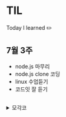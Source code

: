 # TIL
Today I learned ✏️ 

## 7월 3주
- node.js 마무리 
- node.js clone 코딩
- linux 수업듣기
- 코드잇 잘 듣기

## 
<details>
    <summary>모각코</summary>
     <div> 

- 1주차
    - [210710]
        - backend 기본 구축하기
        - 기본 Webpage 구성요소 정하기
    - [다음시간]
        - Webpage 템플릿만들기
        - 로그인/회원가입 만들기
        - DB 구축
- 2주차
    -[210717]
        - backend DB 정하기
        - signin 기능 추가하기
    - [다음시간]
        - front 상황 확인하고 게시판, 마이페이지(프로필(수정- 시작시 기본), 나의질문, 진도율)
-3주차
    -[210721]
        - 로그인 합치기
        - 마이페이지 구성 회의
        - DB 고치기
    - [다음시간]
        - 로그인, 회원가입 버그 확인
    - [210724]
        - 로그인, 회원가입 합치기
        - 인제까지 개발 부분 확인
    - [다음시간]
        - 게시판, 마이페이지 개발
        - 버그 확인
- 4주차
       -[210727]
         - 버그 확인 
         - DB 재 논의하기
         - 기능 논의하기

-4주차
    -[210804]
        - 마이페이지 개발
        - 개발 논의
    - [다음시간]
        - 마이페이지, 게시판 합치기
        - 2차 버그 확인

</div>
</deatils>

